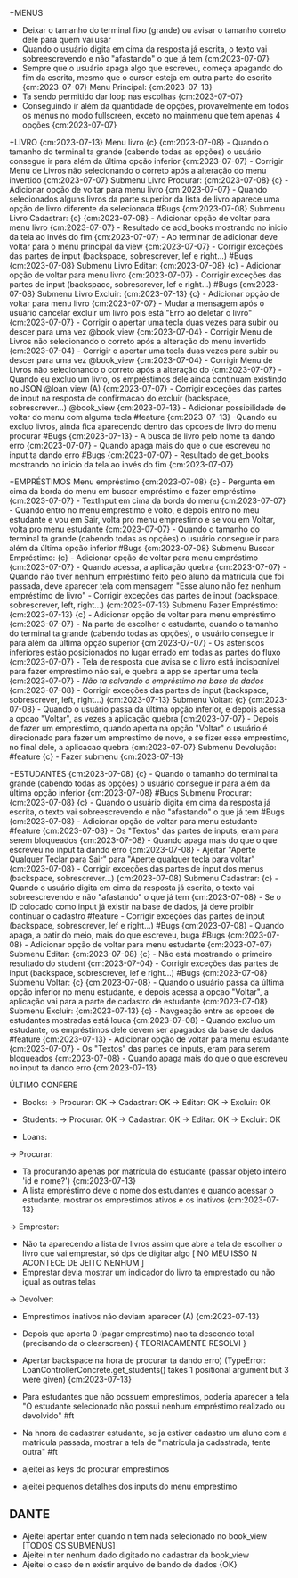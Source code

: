 +MENUS
 - Deixar o tamanho do terminal fixo (grande) ou avisar o tamanho correto dele para quem vai usar
 - Quando o usuário digita em cima da resposta já escrita, o texto vai sobreescrevendo e não "afastando" o que já tem {cm:2023-07-07}
 - Sempre que o usuário apaga algo que escreveu, começa apagando do fim da escrita, mesmo que o cursor esteja em outra parte do escrito {cm:2023-07-07}
 Menu Principal: {cm:2023-07-13}
- Ta sendo permitido dar loop nas escolhas {cm:2023-07-07}
- Conseguindo ir além da quantidade de opções, provavelmente em todos os menus no modo fullscreen, exceto no mainmenu que tem apenas 4 opções {cm:2023-07-07}

+LIVRO {cm:2023-07-13}
Menu livro {c} {cm:2023-07-08}
    - Quando o tamanho do terminal ta grande (cabendo todas as opções) o usuário consegue ir para além da última opção inferior {cm:2023-07-07}
    - Corrigir Menu de Livros não selecionando o correto após a alteração do menu invertido {cm:2023-07-07}
Submenu Livro Procurar: {cm:2023-07-08} {c}
    - Adicionar opção de voltar para menu livro {cm:2023-07-07}
    - Quando selecionados alguns livros da parte superior da lista  de livro aparece uma opção de livro diferente da selecionada #Bugs {cm:2023-07-08}
Submenu Livro Cadastrar: {c} {cm:2023-07-08}
    - Adicionar opção de voltar para menu livro {cm:2023-07-07}
    - Resultado de add_books mostrando no inicio da tela ao invés do fim {cm:2023-07-07}
    - Ao terminar de adicionar deve voltar para o menu principal da view {cm:2023-07-07}
    - Corrigir exceções das partes de input (backspace, sobrescrever, lef e right...) #Bugs {cm:2023-07-08}
Submenu Livro Editar: {cm:2023-07-08} {c}
    - Adicionar opção de voltar para menu livro {cm:2023-07-07}
    - Corrigir exceções das partes de input (backspace, sobrescrever, lef e right...) #Bugs {cm:2023-07-08}
Submenu Livro Excluir: {cm:2023-07-13} {c}
    - Adicionar opção de voltar para menu livro {cm:2023-07-07}
    - Mudar a mensagem após o usuário cancelar excluir um livro pois está "Erro ao deletar o livro" {cm:2023-07-07}
    - Corrigir o apertar uma tecla duas vezes para subir ou descer para uma vez @book_view {cm:2023-07-04}
    - Corrigir Menu de Livros não selecionando o correto após a alteração do menu invertido {cm:2023-07-04}
    - Corrigir o apertar uma tecla duas vezes para subir ou descer para uma vez @book_view {cm:2023-07-04}
    - Corrigir Menu de Livros não selecionando o correto após a alteração do {cm:2023-07-07}
    - Quando eu excluo um livro, os empréstimos dele ainda continuam existindo no JSON @loan_view (A) {cm:2023-07-07}
    - Corrigir exceções das partes de input na resposta de confirmacao do excluir (backspace, sobrescrever...) @book_view {cm:2023-07-13}
    - Adicionar possibilidade de voltar do menu com alguma tecla #feature {cm:2023-07-13}
    -Quando eu excluo livros, ainda fica aparecendo dentro das opcoes de livro do menu procurar #Bugs {cm:2023-07-13}
    - A busca de livro pelo nome ta dando erro {cm:2023-07-07}
    - Quando apaga mais do que o que escreveu no input ta dando erro #Bugs {cm:2023-07-07}
    - Resultado de get_books mostrando no inicio da tela ao invés do fim {cm:2023-07-07}

+EMPRÉSTIMOS
Menu empréstimo {cm:2023-07-08} {c}
    - Pergunta em cima da borda do menu em buscar empréstimo e fazer empréstimo {cm:2023-07-07}
    - TextInput em cima da borda do menu {cm:2023-07-07}
    - Quando entro no menu emprestimo e volto, e depois entro no meu estudante e vou em Sair, volta pro menu emprestimo e se vou em Voltar, volta pro menu estudante {cm:2023-07-07}
    - Quando o tamanho do terminal ta grande (cabendo todas as opções) o usuário consegue ir para além da última opção inferior #Bugs {cm:2023-07-08}
Submenu Buscar Empréstimo: {c}
    - Adicionar opção de voltar para menu empréstimo {cm:2023-07-07}
    - Quando acessa, a aplicação quebra {cm:2023-07-07}
    - Quando não tiver nenhum empréstimo feito pelo aluno da matrícula que foi passada, deve aparecer tela com mensagem "Esse aluno não fez nenhum empréstimo de livro"
    - Corrigir exceções das partes de input (backspace, sobrescrever, left, right...) {cm:2023-07-13}
Submenu Fazer Empréstimo: {cm:2023-07-13} {c}
    - Adicionar opção de voltar para menu empréstimo {cm:2023-07-07}
    - Na parte de escolher o estudante, quando o tamanho do terminal ta grande (cabendo todas as opções), o usuário consegue ir para além da última opção superior {cm:2023-07-07}
    - Os asteriscos inferiores estão posicionados no lugar errado em todas as partes do fluxo {cm:2023-07-07}
    - Tela de resposta que avisa se o livro está indisponível para fazer emprestimo não sai, e quebra a app se apertar uma tecla {cm:2023-07-07}
    - *Não ta salvando o empréstimo na base de dados* {cm:2023-07-08}
    - Corrigir exceções das partes de input (backspace, sobrescrever, left, right...) {cm:2023-07-13}
Submenu Voltar: {c} {cm:2023-07-08}
    - Quando o usuário passa da última opção inferior, e depois acessa a opcao "Voltar", as vezes a aplicação quebra {cm:2023-07-07}
    - Depois de fazer um empréstimo, quando aperta na opção "Voltar" o usuário é direcionado para fazer um emprestimo de novo, e se fizer esse emprestimo, no final dele, a aplicacao quebra {cm:2023-07-07}
Submenu Devolução: #feature {c}
    - Fazer submenu {cm:2023-07-13}

+ESTUDANTES {cm:2023-07-08} {c}
    - Quando o tamanho do terminal ta grande (cabendo todas as opções) o usuário consegue ir para além da última opção inferior {cm:2023-07-08} #Bugs
Submenu Procurar: {cm:2023-07-08} {c}
    - Quando o usuário digita em cima da resposta já escrita, o texto vai sobreescrevendo e não "afastando" o que já tem #Bugs {cm:2023-07-08}
    - Adicionar opção de voltar para menu estudante #feature {cm:2023-07-08}
    - Os "Textos" das partes de inputs, eram para serem bloqueados {cm:2023-07-08}
    - Quando apaga mais do que o que escreveu no input ta dando erro {cm:2023-07-08}
    - Ajeitar "Aperte Qualquer Teclar para Sair" para "Aperte qualquer tecla para voltar" {cm:2023-07-08}
    - Corrigir exceções das partes de input dos menus (backspace, sobrescrever...) {cm:2023-07-08} Submenu Cadastrar: {c} - Quando o usuário digita em cima da resposta já escrita, o texto vai sobreescrevendo e não "afastando" o que já tem {cm:2023-07-08}
    - Se o ID colocado como input já existir na base de dados, já deve proibir continuar o cadastro #feature
    - Corrigir exceções das partes de input (backspace, sobrescrever, lef e right...) #Bugs {cm:2023-07-08}
        - Quando apaga, a patir do meio, mais do que escreveu, buga #Bugs {cm:2023-07-08}
    - Adicionar opção de voltar para menu estudante {cm:2023-07-07}
Submenu Editar: {cm:2023-07-08} {c}
    - Não está mostrando o primeiro resultado do student {cm:2023-07-04}
    - Corrigir exceções das partes de input (backspace, sobrescrever, lef e right...) #Bugs {cm:2023-07-08}
Submenu Voltar: {c} {cm:2023-07-08}
    - Quando o usuário passa da última opção inferior no menu estudante, e depois acessa a opcao "Voltar", a aplicação vai para a parte de cadastro de estudante {cm:2023-07-08}
Submenu Excluir: {cm:2023-07-13} {c}
    - Navgeação entre as opcoes de estudantes mostradas está louca {cm:2023-07-08}
    - Quando excluo um estudante, os empréstimos dele devem ser apagados da base de dados #feature {cm:2023-07-13}
    - Adicionar opção de voltar para menu estudante {cm:2023-07-07}
    - Os "Textos" das partes de inputs, eram para serem bloqueados {cm:2023-07-08}
    - Quando apaga mais do que o que escreveu no input ta dando erro {cm:2023-07-13}



ÚLTIMO CONFERE

+ Books:
-> Procurar: OK
-> Cadastrar: OK
-> Editar: OK
-> Excluir: OK

+ Students:
-> Procurar: OK
-> Cadastrar: OK
-> Editar: OK
-> Excluir: OK

+ Loans:

-> Procurar:
 - Ta procurando apenas por matrícula do estudante (passar objeto inteiro 'id e nome?') {cm:2023-07-13}
 - A lista empréstimo deve o nome dos estudantes e quando acessar o estudante, mostrar os emprestimos ativos e os inativos {cm:2023-07-13}

-> Emprestar:
 - Não ta aparecendo a lista de livros assim que abre a tela de escolher o livro que vai emprestar, só dps de digitar algo [ NO MEU ISSO N ACONTECE DE JEITO NENHUM ]
 - Emprestar devia mostrar um indicador do livro ta emprestado ou não igual as outras telas

-> Devolver:
 - Emprestimos inativos não deviam aparecer (A) {cm:2023-07-13}
 - Depois que aperta 0 (pagar emprestimo) nao ta descendo total (precisando da o clearscreen) { TEORIACAMENTE RESOLVI }
 - Apertar backspace na hora de procurar ta dando erro) (TypeError: LoanControllerConcrete.get_students() takes 1 positional argument but 3 were given) {cm:2023-07-13}

 - Para estudantes que não possuem emprestimos, poderia aparecer a tela "O estudante selecionado não possui nenhum empréstimo realizado ou devolvido" #ft
 - Na hnora de cadastrar estudante, se ja estiver cadastro um aluno com a matricula passada, mostrar a tela de "matricula ja cadastrada, tente outra" #ft




- ajeitei as keys do procurar emprestimos
- ajeitei pequenos detalhes dos inputs do menu emprestimo

## DANTE

- Ajeitei apertar enter quando n tem nada selecionado no book_view [TODOS OS
SUBMENUS]
- Ajeitei n ter nenhum dado digitado no cadastrar da book_view
- Ajeitei o caso de n existir arquivo de bando de dados {OK}
